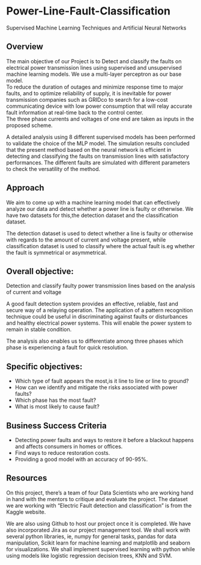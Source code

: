 # Power-Line-Fault-Classification
Supervised Machine Learning Techniques and Artificial Neural Networks   
## Overview  
The main objective of our Project is to Detect and classify the faults on electrical power transmission lines using supervised and unsupervised machine learning models. We use a multi-layer perceptron as our base model.      
To reduce the duration of outages and minimize response time to major faults, and to optimize reliability of supply, it is inevitable for power transmission companies such as GRIDco to search for a low-cost communicating device with low power consumption that will relay accurate fault information at real-time back to the control center.   
The three phase currents and voltages of one end are taken as inputs in the proposed scheme.                          
      
A detailed analysis using 8 different supervised models has been performed to validate the choice of the MLP model. The simulation results concluded that the present method based on the neural network is efficient in detecting and classifying the faults on transmission lines with satisfactory performances. The different faults are simulated with different parameters to check the versatility of the method. 
               
## Approach           
We aim to come up with a machine learning model that can effectively analyze our data and detect whether a power line is faulty or otherwise.
We have two datasets for this,the detection dataset and the classification dataset. 

The detection dataset is used to detect whether a line is faulty or otherwise with regards to the amount of current and voltage present, while classification dataset is used to classify where the actual fault is.eg whether the fault is symmetrical or asymmetrical.
        
## Overall objective:                                          
Detection and classify faulty power transmission lines based on the analysis of current and voltage

A good fault detection system provides an effective, reliable, fast and secure way of a relaying operation. The application of a pattern recognition technique could be useful in discriminating against faults or disturbances and healthy electrical power systems. This will enable the power system to remain in stable condition. 

The analysis  also enables us to differentiate among three phases which phase is experiencing a fault for quick resolution.

## Specific objectives:         

- Which type of fault appears the most,is it line to line or line to ground?
- How can we identify and mitigate the risks associated with power faults?
- Which phase has the most fault?
- What is most likely to cause fault?
  
## Business Success Criteria
- Detecting  power faults and ways to restore it before a blackout happens and affects consumers in homes or offices.
- Find ways to reduce restoration costs. 
- Providing a good model with an accuracy of 90-95%.

## Resources
On this project, there’s a team of four Data Scientists who are working hand in hand with the mentors to critique and evaluate the project. The dataset we are working with “Electric Fault detection and classification” is from the Kaggle website. 

We are also using Github to host our project once it is completed. We have also incorporated Jira as our project management tool.
We shall work with several python libraries, ie, numpy for general tasks, pandas for data manipulation, Scikit learn  for machine learning and matplotlib and seaborn for visualizations. We shall implement supervised learning with python while using models like logistic regression decision trees, KNN and SVM. 




